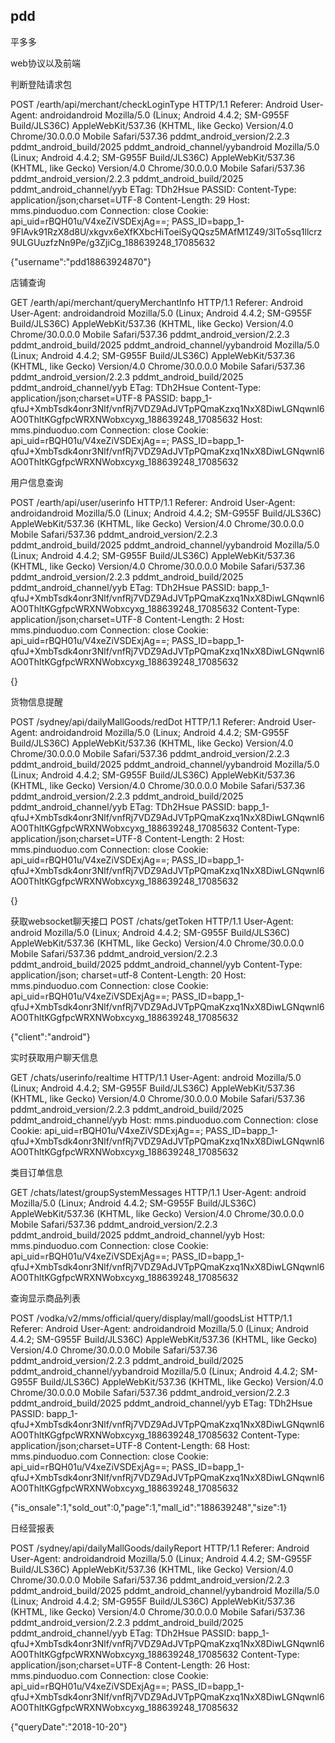 ## pdd

平多多

web协议以及前端

判断登陆请求包

POST /earth/api/merchant/checkLoginType HTTP/1.1
Referer: Android
User-Agent: androidandroid Mozilla/5.0 (Linux; Android 4.4.2; SM-G955F Build/JLS36C) AppleWebKit/537.36 (KHTML, like Gecko) Version/4.0 Chrome/30.0.0.0 Mobile Safari/537.36  pddmt_android_version/2.2.3 pddmt_android_build/2025 pddmt_android_channel/yybandroid Mozilla/5.0 (Linux; Android 4.4.2; SM-G955F Build/JLS36C) AppleWebKit/537.36 (KHTML, like Gecko) Version/4.0 Chrome/30.0.0.0 Mobile Safari/537.36  pddmt_android_version/2.2.3 pddmt_android_build/2025 pddmt_android_channel/yyb
ETag: TDh2Hsue
PASSID: 
Content-Type: application/json;charset=UTF-8
Content-Length: 29
Host: mms.pinduoduo.com
Connection: close
Cookie: api_uid=rBQH01u/V4xeZiVSDExjAg==; PASS_ID=bapp_1-9FlAvk91RzX8d8U/xkgvx6eXfKXbcHiToeiSyQQsz5MAfM1Z49/3lTo5sq1llcrz9ULGUuzfzNn9Pe/g3ZjiCg_188639248_17085632

{"username":"pdd18863924870"}

店铺查询

GET /earth/api/merchant/queryMerchantInfo HTTP/1.1
Referer: Android
User-Agent: androidandroid Mozilla/5.0 (Linux; Android 4.4.2; SM-G955F Build/JLS36C) AppleWebKit/537.36 (KHTML, like Gecko) Version/4.0 Chrome/30.0.0.0 Mobile Safari/537.36  pddmt_android_version/2.2.3 pddmt_android_build/2025 pddmt_android_channel/yybandroid Mozilla/5.0 (Linux; Android 4.4.2; SM-G955F Build/JLS36C) AppleWebKit/537.36 (KHTML, like Gecko) Version/4.0 Chrome/30.0.0.0 Mobile Safari/537.36  pddmt_android_version/2.2.3 pddmt_android_build/2025 pddmt_android_channel/yyb
ETag: TDh2Hsue
Content-Type: application/json;charset=UTF-8
PASSID: bapp_1-qfuJ+XmbTsdk4onr3Nlf/vnfRj7VDZ9AdJVTpPQmaKzxq1NxX8DiwLGNqwnl6AO0ThltKGgfpcWRXNWobxcyxg_188639248_17085632
Host: mms.pinduoduo.com
Connection: close
Cookie: api_uid=rBQH01u/V4xeZiVSDExjAg==; PASS_ID=bapp_1-qfuJ+XmbTsdk4onr3Nlf/vnfRj7VDZ9AdJVTpPQmaKzxq1NxX8DiwLGNqwnl6AO0ThltKGgfpcWRXNWobxcyxg_188639248_17085632

用户信息查询

POST /earth/api/user/userinfo HTTP/1.1
Referer: Android
User-Agent: androidandroid Mozilla/5.0 (Linux; Android 4.4.2; SM-G955F Build/JLS36C) AppleWebKit/537.36 (KHTML, like Gecko) Version/4.0 Chrome/30.0.0.0 Mobile Safari/537.36  pddmt_android_version/2.2.3 pddmt_android_build/2025 pddmt_android_channel/yybandroid Mozilla/5.0 (Linux; Android 4.4.2; SM-G955F Build/JLS36C) AppleWebKit/537.36 (KHTML, like Gecko) Version/4.0 Chrome/30.0.0.0 Mobile Safari/537.36  pddmt_android_version/2.2.3 pddmt_android_build/2025 pddmt_android_channel/yyb
ETag: TDh2Hsue
PASSID: bapp_1-qfuJ+XmbTsdk4onr3Nlf/vnfRj7VDZ9AdJVTpPQmaKzxq1NxX8DiwLGNqwnl6AO0ThltKGgfpcWRXNWobxcyxg_188639248_17085632
Content-Type: application/json;charset=UTF-8
Content-Length: 2
Host: mms.pinduoduo.com
Connection: close
Cookie: api_uid=rBQH01u/V4xeZiVSDExjAg==; PASS_ID=bapp_1-qfuJ+XmbTsdk4onr3Nlf/vnfRj7VDZ9AdJVTpPQmaKzxq1NxX8DiwLGNqwnl6AO0ThltKGgfpcWRXNWobxcyxg_188639248_17085632

{}


货物信息提醒

POST /sydney/api/dailyMallGoods/redDot HTTP/1.1
Referer: Android
User-Agent: androidandroid Mozilla/5.0 (Linux; Android 4.4.2; SM-G955F Build/JLS36C) AppleWebKit/537.36 (KHTML, like Gecko) Version/4.0 Chrome/30.0.0.0 Mobile Safari/537.36  pddmt_android_version/2.2.3 pddmt_android_build/2025 pddmt_android_channel/yybandroid Mozilla/5.0 (Linux; Android 4.4.2; SM-G955F Build/JLS36C) AppleWebKit/537.36 (KHTML, like Gecko) Version/4.0 Chrome/30.0.0.0 Mobile Safari/537.36  pddmt_android_version/2.2.3 pddmt_android_build/2025 pddmt_android_channel/yyb
ETag: TDh2Hsue
PASSID: bapp_1-qfuJ+XmbTsdk4onr3Nlf/vnfRj7VDZ9AdJVTpPQmaKzxq1NxX8DiwLGNqwnl6AO0ThltKGgfpcWRXNWobxcyxg_188639248_17085632
Content-Type: application/json;charset=UTF-8
Content-Length: 2
Host: mms.pinduoduo.com
Connection: close
Cookie: api_uid=rBQH01u/V4xeZiVSDExjAg==; PASS_ID=bapp_1-qfuJ+XmbTsdk4onr3Nlf/vnfRj7VDZ9AdJVTpPQmaKzxq1NxX8DiwLGNqwnl6AO0ThltKGgfpcWRXNWobxcyxg_188639248_17085632

{}

获取websocket聊天接口
POST /chats/getToken HTTP/1.1
User-Agent: android Mozilla/5.0 (Linux; Android 4.4.2; SM-G955F Build/JLS36C) AppleWebKit/537.36 (KHTML, like Gecko) Version/4.0 Chrome/30.0.0.0 Mobile Safari/537.36  pddmt_android_version/2.2.3 pddmt_android_build/2025 pddmt_android_channel/yyb
Content-Type: application/json; charset=utf-8
Content-Length: 20
Host: mms.pinduoduo.com
Connection: close
Cookie: api_uid=rBQH01u/V4xeZiVSDExjAg==; PASS_ID=bapp_1-qfuJ+XmbTsdk4onr3Nlf/vnfRj7VDZ9AdJVTpPQmaKzxq1NxX8DiwLGNqwnl6AO0ThltKGgfpcWRXNWobxcyxg_188639248_17085632

{"client":"android"}


实时获取用户聊天信息

GET /chats/userinfo/realtime HTTP/1.1
User-Agent: android Mozilla/5.0 (Linux; Android 4.4.2; SM-G955F Build/JLS36C) AppleWebKit/537.36 (KHTML, like Gecko) Version/4.0 Chrome/30.0.0.0 Mobile Safari/537.36  pddmt_android_version/2.2.3 pddmt_android_build/2025 pddmt_android_channel/yyb
Host: mms.pinduoduo.com
Connection: close
Cookie: api_uid=rBQH01u/V4xeZiVSDExjAg==; PASS_ID=bapp_1-qfuJ+XmbTsdk4onr3Nlf/vnfRj7VDZ9AdJVTpPQmaKzxq1NxX8DiwLGNqwnl6AO0ThltKGgfpcWRXNWobxcyxg_188639248_17085632


类目订单信息

GET /chats/latest/groupSystemMessages HTTP/1.1
User-Agent: android Mozilla/5.0 (Linux; Android 4.4.2; SM-G955F Build/JLS36C) AppleWebKit/537.36 (KHTML, like Gecko) Version/4.0 Chrome/30.0.0.0 Mobile Safari/537.36  pddmt_android_version/2.2.3 pddmt_android_build/2025 pddmt_android_channel/yyb
Host: mms.pinduoduo.com
Connection: close
Cookie: api_uid=rBQH01u/V4xeZiVSDExjAg==; PASS_ID=bapp_1-qfuJ+XmbTsdk4onr3Nlf/vnfRj7VDZ9AdJVTpPQmaKzxq1NxX8DiwLGNqwnl6AO0ThltKGgfpcWRXNWobxcyxg_188639248_17085632


查询显示商品列表

POST /vodka/v2/mms/official/query/display/mall/goodsList HTTP/1.1
Referer: Android
User-Agent: androidandroid Mozilla/5.0 (Linux; Android 4.4.2; SM-G955F Build/JLS36C) AppleWebKit/537.36 (KHTML, like Gecko) Version/4.0 Chrome/30.0.0.0 Mobile Safari/537.36  pddmt_android_version/2.2.3 pddmt_android_build/2025 pddmt_android_channel/yybandroid Mozilla/5.0 (Linux; Android 4.4.2; SM-G955F Build/JLS36C) AppleWebKit/537.36 (KHTML, like Gecko) Version/4.0 Chrome/30.0.0.0 Mobile Safari/537.36  pddmt_android_version/2.2.3 pddmt_android_build/2025 pddmt_android_channel/yyb
ETag: TDh2Hsue
PASSID: bapp_1-qfuJ+XmbTsdk4onr3Nlf/vnfRj7VDZ9AdJVTpPQmaKzxq1NxX8DiwLGNqwnl6AO0ThltKGgfpcWRXNWobxcyxg_188639248_17085632
Content-Type: application/json;charset=UTF-8
Content-Length: 68
Host: mms.pinduoduo.com
Connection: close
Cookie: api_uid=rBQH01u/V4xeZiVSDExjAg==; PASS_ID=bapp_1-qfuJ+XmbTsdk4onr3Nlf/vnfRj7VDZ9AdJVTpPQmaKzxq1NxX8DiwLGNqwnl6AO0ThltKGgfpcWRXNWobxcyxg_188639248_17085632

{"is_onsale":1,"sold_out":0,"page":1,"mall_id":"188639248","size":1}


日经营报表

POST /sydney/api/dailyMallGoods/dailyReport HTTP/1.1
Referer: Android
User-Agent: androidandroid Mozilla/5.0 (Linux; Android 4.4.2; SM-G955F Build/JLS36C) AppleWebKit/537.36 (KHTML, like Gecko) Version/4.0 Chrome/30.0.0.0 Mobile Safari/537.36  pddmt_android_version/2.2.3 pddmt_android_build/2025 pddmt_android_channel/yybandroid Mozilla/5.0 (Linux; Android 4.4.2; SM-G955F Build/JLS36C) AppleWebKit/537.36 (KHTML, like Gecko) Version/4.0 Chrome/30.0.0.0 Mobile Safari/537.36  pddmt_android_version/2.2.3 pddmt_android_build/2025 pddmt_android_channel/yyb
ETag: TDh2Hsue
PASSID: bapp_1-qfuJ+XmbTsdk4onr3Nlf/vnfRj7VDZ9AdJVTpPQmaKzxq1NxX8DiwLGNqwnl6AO0ThltKGgfpcWRXNWobxcyxg_188639248_17085632
Content-Type: application/json;charset=UTF-8
Content-Length: 26
Host: mms.pinduoduo.com
Connection: close
Cookie: api_uid=rBQH01u/V4xeZiVSDExjAg==; PASS_ID=bapp_1-qfuJ+XmbTsdk4onr3Nlf/vnfRj7VDZ9AdJVTpPQmaKzxq1NxX8DiwLGNqwnl6AO0ThltKGgfpcWRXNWobxcyxg_188639248_17085632

{"queryDate":"2018-10-20"}
